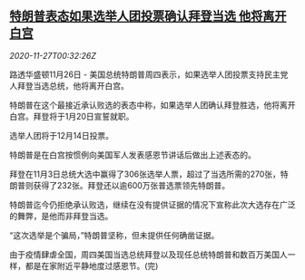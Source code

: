 <!--1606438514000-->
[特朗普表态如果选举人团投票确认拜登当选 他将离开白宫](https://cn.reuters.com/article/usa-election-trump1126-thur-idCNKBS28700T)
------

<div><i>2020-11-27T00:32:26Z</i></div><p>路透华盛顿11月26日 - 美国总统特朗普周四表示，如果选举人团投票支持民主党人拜登当选总统，他将离开白宫。</p><p>特朗普在这个最接近承认败选的表态中称，如果选举人团确认拜登胜选，他将离开白宫。拜登将于1月20日宣誓就职。</p><p>选举人团将于12月14日投票。</p><p>特朗普是在白宫按惯例向美国军人发表感恩节讲话后做出上述表态的。</p><p>拜登在11月3日总统大选中赢得了306张选举人票，超过了当选所需的270张，特朗普则获得了232张。拜登还以逾600万张普选票领先特朗普。</p><p>特朗普迄今仍拒绝承认败选，继续在没有提供证据的情况下宣称此次大选存在广泛的舞弊，是他而非拜登当选。</p><p>“这次选举是个骗局，”特朗普坚称，但未提供任何确凿证据。</p><p>由于疫情肆虐全国，周四美国当选总统拜登以及现任总统特朗普和数百万美国人一样，都是在家附近平静地度过感恩节。(完)</p>
